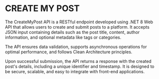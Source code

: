 # CREATE MY POST


The CreateMyPost API is a RESTful endpoint developed using .NET 8 Web API that allows users to create and submit posts to a platform. It accepts JSON input containing details such as the post title, content, author information, and optional metadata like tags or categories.


The API ensures data validation, supports asynchronous operations for optimal performance, and follows Clean Architecture principles.

Upon successful submission, the API returns a response with the created post's details, including a unique identifier and timestamp. It is designed to be secure, scalable, and easy to integrate with front-end applications.





